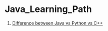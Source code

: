 # Java_Learning_Path

1. [Difference between Java vs Python vs C++](https://www.geeksforgeeks.org/c-vs-java-vs-python/)
